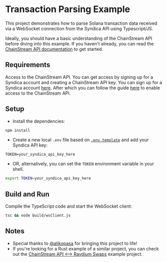 # Transaction Parsing Example

This project demonstrates how to parse Solana transaction data received via a WebSocket connection from the Syndica API using Typescript/JS. 

Ideally, you should have a basic understanding of the ChainStream API before diving into this example. If you haven't already, you can read the [ChainStream API documentation](https://docs.syndica.io/platform/chainstream-api) to get started.

## Requirements

Access to the ChainStream API. You can get access by signing up for a Syndica account and creating a ChainStream API key. You can sign up for a Syndica account [here](https://app.syndica.io/signup). After which you can follow the guide [here](https://docs.syndica.io/platform/chainstream-api) to enable access to the ChainStream API.

## Setup

- Install the dependencies:
```sh
npm install
```

- Create a new local `.env` file based on [`.env.template`](.env.template) and add your Syndica API key:
```
TOKEN=your_syndica_api_key_here
```

- OR, alternatively, you can set the `TOKEN` environment variable in your shell.
```sh
export TOKEN=your_syndica_api_key_here
```

## Build and Run

Compile the TypeScript code and start the WebSocket client:

```sh
tsc && node build/wsClient.js
```

## Notes

- Special thanks to [@alikopasa](https://github.com/alikopasa) for bringing this project to life!
- If you're looking for a Rust example of a similar project, you can check out the [ChainStream API <--> Raydium Swaps](https://github.com/prestonsn/chainstream-raydium-swaps) example project.